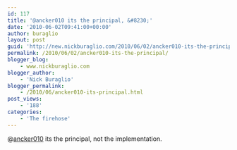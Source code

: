 ```yaml
---
id: 117
title: '@ancker010 its the principal, &#8230;'
date: '2010-06-02T09:41:00+00:00'
author: buraglio
layout: post
guid: 'http://new.nickburaglio.com/2010/06/02/ancker010-its-the-principal/'
permalink: /2010/06/02/ancker010-its-the-principal/
blogger_blog:
    - www.nickburaglio.com
blogger_author:
    - 'Nick Buraglio'
blogger_permalink:
    - /2010/06/ancker010-its-principal.html
post_views:
    - '188'
categories:
    - 'The firehose'
---
```


@[ancker010](http://twitter.com/ancker010) its the principal, not the implementation.